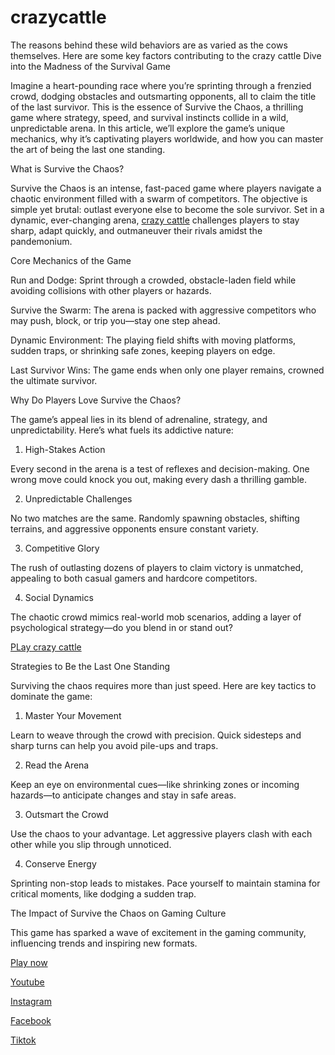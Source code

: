 # crazycattle
The reasons behind these wild behaviors are as varied as the cows themselves. Here are some key factors contributing to the crazy cattle 
Dive into the Madness of the Survival Game

Imagine a heart-pounding race where you’re sprinting through a frenzied crowd, dodging obstacles and outsmarting opponents, all to claim the title of the last survivor. This is the essence of Survive the Chaos, a thrilling game where strategy, speed, and survival instincts collide in a wild, unpredictable arena. In this article, we’ll explore the game’s unique mechanics, why it’s captivating players worldwide, and how you can master the art of being the last one standing.

What is Survive the Chaos?

Survive the Chaos is an intense, fast-paced game where players navigate a chaotic environment filled with a swarm of competitors. The objective is simple yet brutal: outlast everyone else to become the sole survivor. Set in a dynamic, ever-changing arena, <a href="https://crazy-cattle.co/">crazy cattle</a> challenges players to stay sharp, adapt quickly, and outmaneuver their rivals amidst the pandemonium.

Core Mechanics of the Game





Run and Dodge: Sprint through a crowded, obstacle-laden field while avoiding collisions with other players or hazards.



Survive the Swarm: The arena is packed with aggressive competitors who may push, block, or trip you—stay one step ahead.



Dynamic Environment: The playing field shifts with moving platforms, sudden traps, or shrinking safe zones, keeping players on edge.



Last Survivor Wins: The game ends when only one player remains, crowned the ultimate survivor.

Why Do Players Love Survive the Chaos?

The game’s appeal lies in its blend of adrenaline, strategy, and unpredictability. Here’s what fuels its addictive nature:

1. High-Stakes Action

Every second in the arena is a test of reflexes and decision-making. One wrong move could knock you out, making every dash a thrilling gamble.

2. Unpredictable Challenges

No two matches are the same. Randomly spawning obstacles, shifting terrains, and aggressive opponents ensure constant variety.

3. Competitive Glory

The rush of outlasting dozens of players to claim victory is unmatched, appealing to both casual gamers and hardcore competitors.

4. Social Dynamics

The chaotic crowd mimics real-world mob scenarios, adding a layer of psychological strategy—do you blend in or stand out?

<a href="https://crazy-cattle.co/">PLay crazy cattle</a>

Strategies to Be the Last One Standing

Surviving the chaos requires more than just speed. Here are key tactics to dominate the game:

1. Master Your Movement

Learn to weave through the crowd with precision. Quick sidesteps and sharp turns can help you avoid pile-ups and traps.

2. Read the Arena

Keep an eye on environmental cues—like shrinking zones or incoming hazards—to anticipate changes and stay in safe areas.

3. Outsmart the Crowd

Use the chaos to your advantage. Let aggressive players clash with each other while you slip through unnoticed.

4. Conserve Energy

Sprinting non-stop leads to mistakes. Pace yourself to maintain stamina for critical moments, like dodging a sudden trap.

The Impact of Survive the Chaos on Gaming Culture

This game has sparked a wave of excitement in the gaming community, influencing trends and inspiring new formats.

<a href="https://crazy-cattle.co/">Play now</a>

<a href="https://www.youtube.com/@cattlecrazy-l2s">Youtube</a>

<a href="https://www.instagram.com/crazy_cattle/">Instagram</a>

<a href="https://www.facebook.com/crazycattle123">Facebook</a>

<a href="https://www.tiktok.com/@cattlecrazy72">Tiktok</a>


